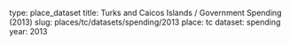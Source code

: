 type: place_dataset
title: Turks and Caicos Islands / Government Spending (2013)
slug: places/tc/datasets/spending/2013
place: tc
dataset: spending
year: 2013
